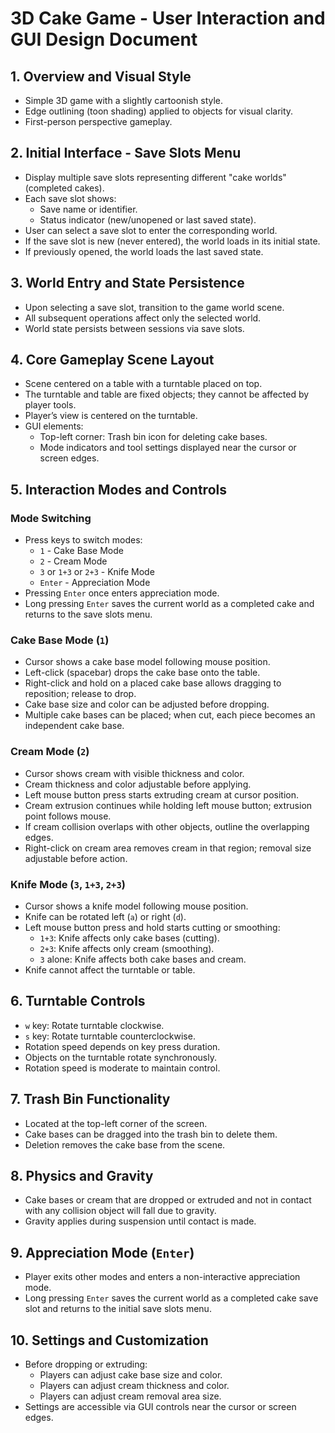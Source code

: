 # 3D Cake Game - User Interaction and GUI Design Document

## 1. Overview and Visual Style
- Simple 3D game with a slightly cartoonish style.
- Edge outlining (toon shading) applied to objects for visual clarity.
- First-person perspective gameplay.

## 2. Initial Interface - Save Slots Menu
- Display multiple save slots representing different "cake worlds" (completed cakes).
- Each save slot shows:
  - Save name or identifier.
  - Status indicator (new/unopened or last saved state).
- User can select a save slot to enter the corresponding world.
- If the save slot is new (never entered), the world loads in its initial state.
- If previously opened, the world loads the last saved state.

## 3. World Entry and State Persistence
- Upon selecting a save slot, transition to the game world scene.
- All subsequent operations affect only the selected world.
- World state persists between sessions via save slots.

## 4. Core Gameplay Scene Layout
- Scene centered on a table with a turntable placed on top.
- The turntable and table are fixed objects; they cannot be affected by player tools.
- Player’s view is centered on the turntable.
- GUI elements:
  - Top-left corner: Trash bin icon for deleting cake bases.
  - Mode indicators and tool settings displayed near the cursor or screen edges.

## 5. Interaction Modes and Controls
### Mode Switching
- Press keys to switch modes:
  - `1` - Cake Base Mode
  - `2` - Cream Mode
  - `3` or `1+3` or `2+3` - Knife Mode
  - `Enter` - Appreciation Mode
- Pressing `Enter` once enters appreciation mode.
- Long pressing `Enter` saves the current world as a completed cake and returns to the save slots menu.

### Cake Base Mode (`1`)
- Cursor shows a cake base model following mouse position.
- Left-click (spacebar) drops the cake base onto the table.
- Right-click and hold on a placed cake base allows dragging to reposition; release to drop.
- Cake base size and color can be adjusted before dropping.
- Multiple cake bases can be placed; when cut, each piece becomes an independent cake base.

### Cream Mode (`2`)
- Cursor shows cream with visible thickness and color.
- Cream thickness and color adjustable before applying.
- Left mouse button press starts extruding cream at cursor position.
- Cream extrusion continues while holding left mouse button; extrusion point follows mouse.
- If cream collision overlaps with other objects, outline the overlapping edges.
- Right-click on cream area removes cream in that region; removal size adjustable before action.

### Knife Mode (`3`, `1+3`, `2+3`)
- Cursor shows a knife model following mouse position.
- Knife can be rotated left (`a`) or right (`d`).
- Left mouse button press and hold starts cutting or smoothing:
  - `1+3`: Knife affects only cake bases (cutting).
  - `2+3`: Knife affects only cream (smoothing).
  - `3` alone: Knife affects both cake bases and cream.
- Knife cannot affect the turntable or table.

## 6. Turntable Controls
- `w` key: Rotate turntable clockwise.
- `s` key: Rotate turntable counterclockwise.
- Rotation speed depends on key press duration.
- Objects on the turntable rotate synchronously.
- Rotation speed is moderate to maintain control.

## 7. Trash Bin Functionality
- Located at the top-left corner of the screen.
- Cake bases can be dragged into the trash bin to delete them.
- Deletion removes the cake base from the scene.

## 8. Physics and Gravity
- Cake bases or cream that are dropped or extruded and not in contact with any collision object will fall due to gravity.
- Gravity applies during suspension until contact is made.

## 9. Appreciation Mode (`Enter`)
- Player exits other modes and enters a non-interactive appreciation mode.
- Long pressing `Enter` saves the current world as a completed cake save slot and returns to the initial save slots menu.

## 10. Settings and Customization
- Before dropping or extruding:
  - Players can adjust cake base size and color.
  - Players can adjust cream thickness and color.
  - Players can adjust cream removal area size.
- Settings are accessible via GUI controls near the cursor or screen edges.